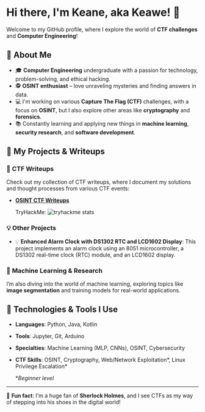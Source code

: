# Hi there, I'm Keane, aka Keawe! 👋

Welcome to my GitHub profile, where I explore the world of **CTF challenges** and **Computer Engineering**!

## 🧠 About Me

- 🎓 **Computer Engineering** undergraduate with a passion for technology, problem-solving, and ethical hacking.
- 🕵️ **OSINT enthusiast** – love unraveling mysteries and finding answers in data. <!-- , much like my favorite detective **Sherlock Holmes**. -->
- 💻 I'm working on various **Capture The Flag (CTF)** challenges, with a focus on **OSINT**, but I also explore other areas like **cryptography** and **forensics**.
- 📚 Constantly learning and applying new things in **machine learning**, **security research**, and **software development**.
  
## 🚀 My Projects & Writeups

### 🔐 **CTF Writeups**
Check out my collection of CTF writeups, where I document my solutions and thought processes from various CTF events:
- [**OSINT CTF Writeups**](https://github.com/KeAwe7/CTF-Writeups)

  TryHackMe:
  ![tryhackme stats](https://raw.githubusercontent.com/Keawe/Keawe/master/assets/thm_propic.png)

### 💡 **Other Projects**
- 💡 **Enhanced Alarm Clock with DS1302 RTC and LCD1602 Display**: This project implements an alarm clock using an 8051 microcontroller, a DS1302 real-time clock (RTC) module, and an LCD1602 display.
<!-- 
- 📚 **RFID Smart Attendance System**: Automating attendance with RFID technology and microcontrollers. 
-->

### 🧩 **Machine Learning & Research**
I’m also diving into the world of machine learning, exploring topics like **image segmentation** and training models for real-world applications.

## 🔧 Technologies & Tools I Use

- **Languages**: Python, Java, Kotlin
- **Tools**: Jupyter, Git, Arduino
- **Specialties**: Machine Learning (MLP, CNNs), OSINT, Cybersecurity
- **CTF Skills**: OSINT, Cryptography, Web/Network Exploitation*, Linux Privilege Escalation*

  **Beginner level*

<!--
## 🔗 Let's Connect

- 💬 Always open for collaboration or discussion, especially on anything CTF, OSINT, or detective-like puzzles!
- 🌐 [Check out my blog/website](https://your-website.com) for more thoughts and writeups.
- 📧 Feel free to reach out: [your.email@example.com](mailto:your.email@example.com)
-->

---

👀 **Fun fact**: I'm a huge fan of **Sherlock Holmes**, and I see CTFs as my way of stepping into his shoes in the digital world!


<!--
**KeAwe7/KeAwe7** is a ✨ _special_ ✨ repository because its `README.md` (this file) appears on your GitHub profile.

Here are some ideas to get you started:

- 🔭 I’m currently working on ...
- 🌱 I’m currently learning ...
- 👯 I’m looking to collaborate on ...
- 🤔 I’m looking for help with ...
- 💬 Ask me about ...
- 📫 How to reach me: ...
- 😄 Pronouns: ...
- ⚡ Fun fact: ...
-->
